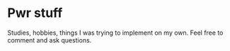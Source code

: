 # Pwr stuff
Studies, hobbies, things I was trying to implement on my own. 
Feel free to comment and ask questions.
